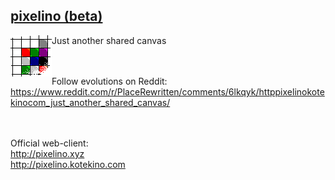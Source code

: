 ## <a href="http://pixelino.kotekino.com">pixelino (beta)</a>
Just another shared canvas
<img src="https://raw.githubusercontent.com/kotekino/pixelino/master/img/logo.png" align="left"> 
<br /><br /><br />


Follow evolutions on Reddit:
https://www.reddit.com/r/PlaceRewritten/comments/6lkqyk/httppixelinokotekinocom_just_another_shared_canvas/
<br /><br /><br />


Official web-client:<br />
http://pixelino.xyz<br />
http://pixelino.kotekino.com
